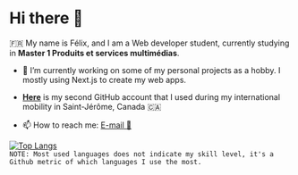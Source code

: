 # Hi there 👋  
  
🇫🇷 My name is Félix, and I am a Web developer student, currently studying in **Master 1 Produits et services multimédias**.  
  
- 🔭 I’m currently working on some of my personal projects as a hobby. I mostly using Next.js to create my web apps.
 
- [**Here**](https://github.com/felschrrQc/) is my second GitHub account that I used during my international mobility in Saint-Jérôme, Canada 🇨🇦
  
- 📫 How to reach me: [E-mail 📧](mailto:felix.scherer@etu-umontpellier.fr)  
  
[![Top Langs](https://github-readme-stats.vercel.app/api/top-langs/?username=felschrr&layout=compact&theme=dracula)](https://github.com/anuraghazra/github-readme-stats)  
`NOTE: Most used languages does not indicate my skill level, it's a Github metric of which languages I use the most.`  

